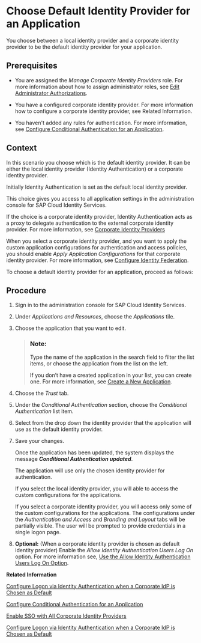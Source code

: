 <!-- loioe9d82742d42b4f769c2d0f16d8e9ee41 -->

# Choose Default Identity Provider for an Application

You choose between a local identity provider and a corporate identity provider to be the default identity provider for your application.



<a name="loioe9d82742d42b4f769c2d0f16d8e9ee41__prereq_rkb_vxh_4cb"/>

## Prerequisites

-   You are assigned the *Manage Corporate Identity Providers* role. For more information about how to assign administrator roles, see [Edit Administrator Authorizations](edit-administrator-authorizations-86ee374.md).

-   You have a configured corporate identity provider. For more information how to configure a corporate identity provider, see Related Information.

-   You haven't added any rules for authentication. For more information, see [Configure Conditional Authentication for an Application](configure-conditional-authentication-for-an-application-0143dce.md).



<a name="loioe9d82742d42b4f769c2d0f16d8e9ee41__context_skb_vxh_4cb"/>

## Context

In this scenario you choose which is the default identity provider. It can be either the local identity provider \(Identity Authentication\) or a corporate identity provider.

Initially Identity Authentication is set as the default local identity provider.

This choice gives you access to all application settings in the administration console for SAP Cloud Identity Services.

If the choice is a corporate identity provider, Identity Authentication acts as a proxy to delegate authentication to the external corporate identity provider. For more information, see [Corporate Identity Providers](corporate-identity-providers-19f3eca.md)

When you select a corporate identity provider, and you want to apply the custom application configurations for authentication and access policies, you should enable *Apply Application Configurations* for that corporate identity provider. For more information, see [Configure Identity Federation](configure-identity-federation-c029bbb.md).

To choose a default identity provider for an application, proceed as follows:



<a name="loioe9d82742d42b4f769c2d0f16d8e9ee41__steps_tkb_vxh_4cb"/>

## Procedure

1.  Sign in to the administration console for SAP Cloud Identity Services.

2.  Under *Applications and Resources*, choose the *Applications* tile.

3.  Choose the application that you want to edit.

    > ### Note:  
    > Type the name of the application in the search field to filter the list items, or choose the application from the list on the left.
    > 
    > If you don’t have a created application in your list, you can create one. For more information, see [Create a New Application](create-a-new-application-0d4b255.md).

4.  Choose the *Trust* tab.

5.  Under the *Conditional Authentication* section, choose the *Conditional Authentication* list item.

6.  Select from the drop down the identity provider that the application will use as the default identity provider.

7.  Save your changes.

    Once the application has been updated, the system displays the message ***Conditional Authentication updated***.

    The application will use only the chosen identity provider for authentication.

    If you select the local identity provider, you will able to access the custom configurations for the applications.

    If you select a corporate identity provider, you will access only some of the custom configurations for the applications. The configurations under the *Authentication and Access* and *Branding and Layout* tabs will be partially visible. The user will be prompted to provide credentials in a single logon page.

8.  **Optional:** \(When a corporate identity provider is chosen as default identity provider\) Enable the *Allow Identity Authentication Users Log On* option. For more information see, [Use the Allow Identity Authentication Users Log On Option](use-the-allow-identity-authentication-users-log-on-option-2ec9a7f.md).


**Related Information**  


[Configure Logon via Identity Authentication when a Corporate IdP is Chosen as Default](configure-logon-via-identity-authentication-when-a-corporate-idp-is-chosen-as-default-3a3bf9b.md "You can allow users to log on via Identity Authentication when a corporate identity provider (IdP) is chosen as default.")

[Configure Conditional Authentication for an Application](configure-conditional-authentication-for-an-application-0143dce.md "Tenant administrator can define rules for authenticating identity provider according to email domain, user type, user group, and IP range (specified in CIDR notation).")

[Enable SSO with All Corporate Identity Providers](enable-sso-with-all-corporate-identity-providers-f7ec8d2.md "Tenant administrators can enable IdP-initiated Single Sign-On (SSO) from all configured corporate identity providers (IdPs).")

[Configure Logon via Identity Authentication when a Corporate IdP is Chosen as Default](configure-logon-via-identity-authentication-when-a-corporate-idp-is-chosen-as-default-3a3bf9b.md "You can allow users to log on via Identity Authentication when a corporate identity provider (IdP) is chosen as default.")

